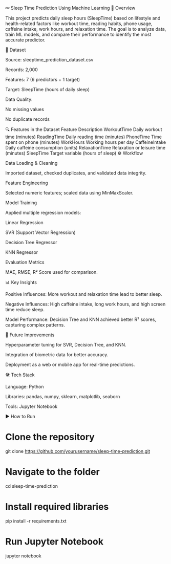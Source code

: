 💤 Sleep Time Prediction Using Machine Learning
📌 Overview

This project predicts daily sleep hours (SleepTime) based on lifestyle and health-related factors like workout time, reading habits, phone usage, caffeine intake, work hours, and relaxation time.
The goal is to analyze data, train ML models, and compare their performance to identify the most accurate predictor.

📂 Dataset

Source: sleeptime_prediction_dataset.csv

Records: 2,000

Features: 7 (6 predictors + 1 target)

Target: SleepTime (hours of daily sleep)

Data Quality:

No missing values

No duplicate records

🔍 Features in the Dataset
Feature	Description
WorkoutTime	Daily workout time (minutes)
ReadingTime	Daily reading time (minutes)
PhoneTime	Time spent on phone (minutes)
WorkHours	Working hours per day
CaffeineIntake	Daily caffeine consumption (units)
RelaxationTime	Relaxation or leisure time (minutes)
SleepTime	Target variable (hours of sleep)
⚙️ Workflow

Data Loading & Cleaning

Imported dataset, checked duplicates, and validated data integrity.

Feature Engineering

Selected numeric features; scaled data using MinMaxScaler.

Model Training

Applied multiple regression models:

Linear Regression

SVR (Support Vector Regression)

Decision Tree Regressor

KNN Regressor

Evaluation Metrics

MAE, RMSE, R² Score used for comparison.

📊 Key Insights

Positive Influences: More workout and relaxation time lead to better sleep.

Negative Influences: High caffeine intake, long work hours, and high screen time reduce sleep.

Model Performance: Decision Tree and KNN achieved better R² scores, capturing complex patterns.

🚀 Future Improvements

Hyperparameter tuning for SVR, Decision Tree, and KNN.

Integration of biometric data for better accuracy.

Deployment as a web or mobile app for real-time predictions.

🛠️ Tech Stack

Language: Python

Libraries: pandas, numpy, sklearn, matplotlib, seaborn

Tools: Jupyter Notebook

▶️ How to Run
# Clone the repository
git clone https://github.com/yourusername/sleep-time-prediction.git

# Navigate to the folder
cd sleep-time-prediction

# Install required libraries
pip install -r requirements.txt

# Run Jupyter Notebook
jupyter notebook
